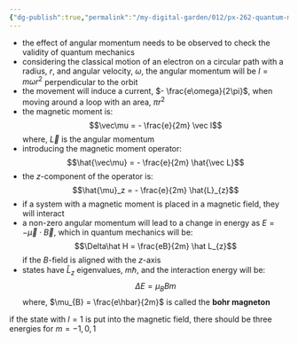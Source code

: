 ```yaml
---
{"dg-publish":true,"permalink":"/my-digital-garden/012/px-262-quantum-mechanics/g-measurement-of-angular-momentum/px-262-g1-particle-with-angular-momentum-in-magnetic-field/","created":"2024-11-25T10:50:32.000+00:00","updated":"2024-11-26T01:08:37.692+00:00"}
---
```


- the effect of angular momentum needs to be observed to check the validity of quantum mechanics
- considering the classical motion of an electron on a circular path with a radius, $r$, and angular velocity, $\omega$, the angular momentum will be $l = m\omega r^{2}$ perpendicular to the orbit
- the movement will induce a current, $- \frac{e\omega}{2\pi}$, when moving around a loop with an area, $\pi r^{2}$
- the magnetic moment is: 
  $$\vec\mu = - \frac{e}{2m} \vec l$$
	where, $\vec L$ is the angular momentum
- introducing the magnetic moment operator: 
  $$\hat{\vec\mu} = - \frac{e}{2m} \hat{\vec L}$$
- the $z$-component of the operator is: 
  $$\hat{\mu}_z = - \frac{e}{2m} \hat{L}_{z}$$
- if a system with a magnetic moment is placed in a magnetic field, they will interact
- a non-zero angular momentum will lead to a change in energy as $E = -\vec\mu \cdot \vec B$, which in quantum mechanics will be: 
  $$\Delta\hat H = \frac{eB}{2m} \hat L_{z}$$
	if the $B$-field is aligned with the $z$-axis
- states have $\hat L_z$ eigenvalues, $m\hbar$, and the interaction energy will be: 
  $$\Delta E = \mu_{B}Bm$$
	where, $\mu_{B} = \frac{e\hbar}{2m}$ is called the **bohr magneton**

if the state with $l=1$ is put into the magnetic field, there should be three energies for $m=-1,0,1$
